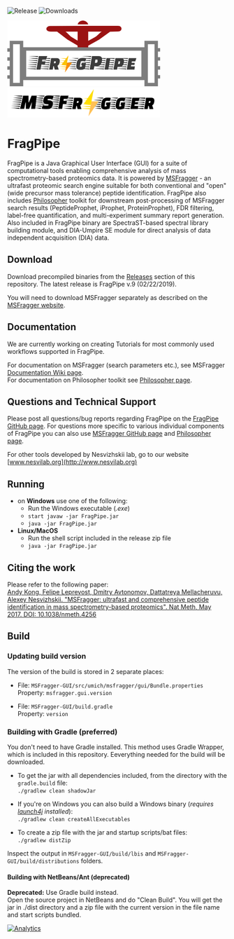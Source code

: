 ![Release](https://img.shields.io/github/release/Nesvilab/FragPipe.svg) ![Downloads](https://img.shields.io/github/downloads/Nesvilab/FragPipe/total.svg)

<img src="frag-pipe/images/fragpipe-01.png" width="350px"/>
<img src="logo/msfragger-logo.png" width="350px"/>

# FragPipe
FragPipe is a Java Graphical User Interface (GUI) for a suite of computational tools enabling comprehensive analysis of mass spectrometry-based proteomics data. It is powered by [MSFragger](https://msfragger.nesvilab.org/) - an ultrafast proteomic search engine suitable for both conventional and "open" (wide precursor mass tolerance) peptide identification. FragPipe also includes [Philosopher](https://nesvilab.github.io/philosopher/) toolkit for downstream post-processing of MSFragger search results (PeptideProphet, iProphet, ProteinProphet), FDR filtering, label-free quantification, and multi-experiment summary report generation. Also included in FragPipe binary are SpectraST-based spectral library building module, and DIA-Umpire SE module for direct analysis of data independent acquisition (DIA) data. 

## Download
Download precompiled binaries from the [Releases](https://github.com/Nesvilab/FragPipe/releases/) section of this repository.
The latest release is FragPipe v.9 (02/22/2019). 

You will need to download MSFragger separately as described on the [MSFragger website](https://msfragger.nesvilab.org/).

## Documentation
We are currently working on creating Tutorials for most commonly used workflows supported in FragPipe.

For documentation on MSFragger (search parameters etc.), see MSFragger [Documentation Wiki page](https://github.com/Nesvilab/MSFragger/wiki).  
For documentation on Philosopher toolkit see [Philosopher page](http://philosopher.nesvilab.org/).  

## Questions and Technical Support
Please post all questions/bug reports regarding FragPipe on the [FragPipe GitHub page](https://github.com/Nesvilab/FragPipe).
For questions more specific to various individual components of FragPipe you can also use [MSFragger GitHub page](https://github.com/Nesvilab/MSFragger) and [Philosopher page](https://github.com/Nesvilab/philosopher).

For other tools developed by Nesvizhskii lab, go to our website [www.nesvilab.org](http://www.nesvilab.org)

## Running
- on **Windows** use one of the following:
  - Run the Windows executable (*.exe*)
  - `start javaw -jar FragPipe.jar`
  - `java -jar FragPipe.jar`
- **Linux/MacOS**
  - Run the shell script included in the release zip file
  - `java -jar FragPipe.jar`


## Citing the work
Please refer to the following paper:  
[Andy Kong, Felipe Leprevost, Dmitry Avtonomov, Dattatreya Mellacheruvu, Alexey Nesvizhskii. "MSFragger: ultrafast and comprehensive peptide identification in mass spectrometry-based proteomics". Nat Meth, May 2017. DOI: 10.1038/nmeth.4256](http://dx.doi.org/10.1038/nmeth.4256)

## Build

### Updating build version
The version of the build is stored in 2 separate places:
 - File: `MSFragger-GUI/src/umich/msfragger/gui/Bundle.properties`  
   Property: `msfragger.gui.version`

 - File: `MSFragger-GUI/build.gradle`  
   Property: `version`


### Building with Gradle (preferred)
You don't need to have Gradle installed. This method uses Gradle Wrapper,
which is included in this repository. Eeverything needed for the build will 
be downloaded.

- To get the jar with all dependencies included, from the directory with 
the `gradle.build` file:  
  `./gradlew clean shadowJar`

- If you're on Windows you can also build a Windows binary (*requires [launch4j](http://launch4j.sourceforge.net/) installed*):  
  `./gradlew clean createAllExecutables`

- To create a zip file with the jar and startup scripts/bat files:  
  `./gradlew distZip`

Inspect the output in `MSFragger-GUI/build/lbis` and 
  `MSFragger-GUI/build/distributions` folders.



#### Building with NetBeans/Ant (deprecated)
**Deprecated:** Use Gradle build instead.  
Open the source project in NetBeans and do "Clean Build". You will get the jar in ./dist directory and a zip file with the current version in the file name and start scripts bundled.

[![Analytics](https://ga-beacon-nocache.appspot.com/UA-5572974-15/github/chhh/msfragger-gui/landing-page?flat&useReferer)](https://github.com/igrigorik/ga-beacon)
